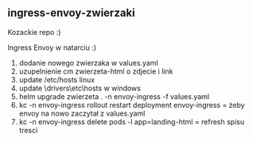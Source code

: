 ## ingress-envoy-zwierzaki
Kozackie repo :) 

Ingress Envoy w natarciu :)

1. dodanie nowego zwierzaka w values.yaml
2. uzupelnienie cm zwierzeta-html o zdjecie i link
3. update /etc/hosts linux
4. update \drivers\etc\hosts w windows
4. helm upgrade zwierzeta . -n envoy-ingress -f values.yaml
5. kc -n envoy-ingress rollout restart deployment envoy-ingress = żeby envoy na nowo zaczytał z values.yaml
6. kc -n envoy-ingress delete pods -l app=landing-html = refresh spisu tresci